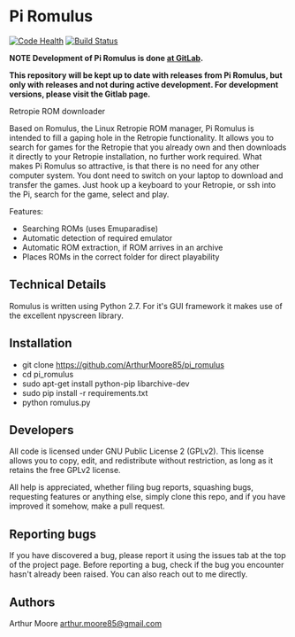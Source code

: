 # Pi Romulus

[![Code Health](https://landscape.io/github/ArthurMoore85/pi_romulus/master/landscape.svg?style=flat)](https://landscape.io/github/ArthurMoore85/pi_romulus/master)
[![Build Status](https://travis-ci.org/ArthurMoore85/pi_romulus.svg?branch=master)](https://travis-ci.org/ArthurMoore85/pi_romulus)

**NOTE
Development of Pi Romulus is done [at GitLab](https://gitlab.com/arthurmoore85/pi_romulus).**

**This repository will be kept up to date with releases from Pi Romulus, but only with releases and not during active development. For development versions, please visit the Gitlab page.**

Retropie ROM downloader

Based on Romulus, the Linux Retropie ROM manager, Pi Romulus is intended to fill a gaping hole
in the Retropie functionality.
It allows you to search for games for the Retropie that you already own and then downloads it
directly to your Retropie installation, no further work required.
What makes Pi Romulus so attractive, is that there is no need for any other computer system.
You dont need to switch on your laptop to download and transfer the games. Just hook up a
keyboard to your Retropie, or ssh into the Pi, search for the game, select and play.

Features:
* Searching ROMs (uses Emuparadise)
* Automatic detection of required emulator
* Automatic ROM extraction, if ROM arrives in an archive
* Places ROMs in the correct folder for direct playability

Technical Details
-----------------
Romulus is written using Python 2.7.
For it's GUI framework it makes use of the excellent npyscreen library.

Installation
------------

* git clone https://github.com/ArthurMoore85/pi_romulus
* cd pi_romulus
* sudo apt-get install python-pip libarchive-dev
* sudo pip install -r requirements.txt
* python romulus.py


Developers
----------
All code is licensed under GNU Public License 2 (GPLv2). This license allows you to copy, edit, and redistribute without restriction, as long as it retains the free GPLv2 license.

All help is appreciated, whether filing bug reports, squashing bugs, requesting features or anything else, simply clone this repo, and if you have improved it somehow, make a pull request.

Reporting bugs
--------------
If you have discovered a bug, please report it using the issues tab at the top of the project page.
Before reporting a bug, check if the bug you encounter hasn't already been raised.
You can also reach out to me directly.

Authors
-------
Arthur Moore <arthur.moore85@gmail.com>
